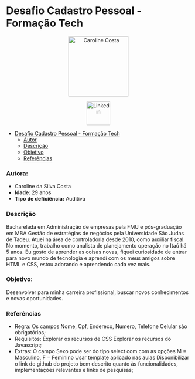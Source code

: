 # Desafio Cadastro Pessoal - Formação Tech

<p style="text-align: center">
 <img alt="Caroline Costa" scr=imagens/Carol.PNG  height="164px" />
</p>

<p style="text-align: center">
 <a href="https://www.linkedin.com/in/caroline-costa-2114a284/">
  <img alt="Linkedin" scr="imagens/logolink.PNG" height="64px" />
 </a>
</p>

- [Desafio Cadastro Pessoal - Formação Tech](#desafio-cadastro-pessoal---formação-tech)
    - [Autor](#autor)
    - [Descrição](#descrição)
    - [Objetivo](#objetivo)
    - [Referências](#referências)

### Autora:

- Caroline da Silva Costa
- **Idade**: 29 anos
- **Tipo de deficiência:** Auditiva

### Descrição

Bacharelada em Administração de empresas pela FMU e pós-graduação em MBA Gestão de estratégias de negócios pela Universidade São Judas de Tadeu. Atuei na área de controladoria desde 2010, como auxiliar fiscal. No momento, trabalho como analista de planejamento operação no Itaú há 5 anos. Eu gosto de aprender as coisas novas, fiquei curiosidade de entrar para novo mundo de tecnologia e aprendi com os meus amigos sobre HTML e CSS, estou adorando e aprendendo cada vez mais. 

### Objetivo:

Desenvolver para minha carreira profissional, buscar novos conhecimentos e novas oportunidades.


### Referências

- Regra: Os campos Nome, Cpf, Endereco, Numero, Telefone Celular são obrigatórios;
- Requisitos: Explorar os recursos de CSS Explorar os recursos do Javascript;
- Extras: O campo Sexo pode ser do tipo select com com as opções M = Masculino, F = Feminino Usar template aplicado nas aulas Disponibilizar o link do github do projeto bem descrito quanto às funcionalidades, implementações relevantes e links de pesquisas;


